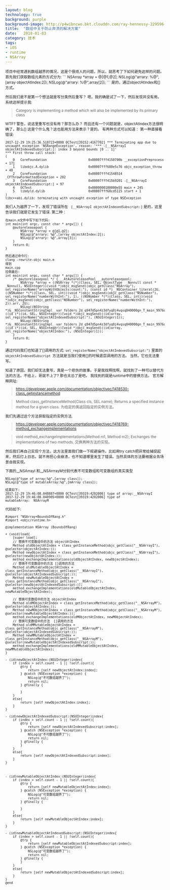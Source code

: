 ```yaml
---
layout: blog
technology: true 
background: purple
background-image: http://p4wibncwo.bkt.clouddn.com/ray-hennessy-229596-unsplash.jpg
title:  "数组中关于防止奔溃的解决方案"
date:   2018-01-03
category: 技术
tags:
- iOS
- runtime
- NSArray
---
```


<small>
项目中经常遇到数组越界的情况，这是个很烦人的问题，所以，就思考了下如何避免这样的问题。
首先我们获取数组元素的方式分为:
```
NSArray *array = @[@1,@2];
NSLog(@"arrary: %@",[array objectAtIndex:2]);
NSLog(@"arrary: %@",array[2]);
```
是的，通过objectAtIndex和[] 方式。

然后我们是不是第一个想法就是写分类然后重写？
嗯，我的确是试了一下，然后发现并没有用，系统这样提示我:
> Category is implementing a method which will also be implemented by its primary class

WTF? 警告，说这里重写也没有用？那怎么办？
而且还有一个问题就是，objectAtIndex方法很明确了，那么[] 这是个什么鬼？这也能用方法来表示？是的。
有两种方式可以知道：
第一种直接看错误:
```
2017-12-29 19:25:36.510723+0800 OCTest[39152:4167702] *** Terminating app due to uncaught exception 'NSRangeException', reason: '*** -[__NSArrayI objectAtIndexedSubscript:]: index 3 beyond bounds [0 .. 1]'
*** First throw call stack:
(
	0   CoreFoundation                      0x00007fff4150700b __exceptionPreprocess + 171
	1   libobjc.A.dylib                     0x00007fff680e5c76 objc_exception_throw + 48
	2   CoreFoundation                      0x00007fff41548514 _CFThrowFormattedException + 202
	3   CoreFoundation                      0x00007fff415b9201 -[__NSArrayI objectAtIndexedSubscript:] + 97
	4   OCTest                              0x0000000100000e55 main + 245
	5   libdyld.dylib                       0x00007fff68cd5115 start + 1
)
libc++abi.dylib: terminating with uncaught exception of type NSException
```

我们人为越界了一下，发现了错误所在
` [__NSArrayI objectAtIndexedSubscript:]`
是的，这里告诉我们就是它发生了错误.
第二种：
```
在main.m文件中写下如下代码:
int main(int argc, const char * argv[]) {
    @autoreleasepool {
        NSArray *array = @[@1,@2];
        NSLog(@"arrary: %@",[array objectAtIndex:2]);
        NSLog(@"arrary: %@",array[3]);
    }
    return 0;
}

然后通过命令行:
clang -rewrite-objc main.m
得到
main.cpp
拉倒最后:
int main(int argc, const char * argv[]) {
    /* @autoreleasepool */ { __AtAutoreleasePool __autoreleasepool; 
        NSArray *array = ((NSArray *(*)(Class, SEL, ObjectType  _Nonnull const * _Nonnull, NSUInteger))(void *)objc_msgSend)(objc_getClass("NSArray"), sel_registerName("arrayWithObjects:count:"), (const id *)__NSContainer_literal(2U, ((NSNumber *(*)(Class, SEL, int))(void *)objc_msgSend)(objc_getClass("NSNumber"), sel_registerName("numberWithInt:"), 1), ((NSNumber *(*)(Class, SEL, int))(void *)objc_msgSend)(objc_getClass("NSNumber"), sel_registerName("numberWithInt:"), 2)).arr, 2U);
        NSLog((NSString *)&__NSConstantStringImpl__var_folders_2d_q947d5pn4z3dfyq0j4vqsq840000gn_T_main_9976d7_mi_0,((id (*)(id, SEL, NSUInteger))(void *)objc_msgSend)((id)array, sel_registerName("objectAtIndexedSubscript:"), (NSUInteger)1));
        NSLog((NSString *)&__NSConstantStringImpl__var_folders_2d_q947d5pn4z3dfyq0j4vqsq840000gn_T_main_9976d7_mi_1,((id (*)(id, SEL, NSUInteger))(void *)objc_msgSend)((id)array, sel_registerName("objectAtIndex:"), (NSUInteger)1));
    }
    return 0;
}
```

通过代码我们也知道了[]调用的方式:
`sel_registerName("objectAtIndexedSubscript:")`
里面的`objectAtIndexedSubscript `方法就是当我们使用[]的时候底层调用的方法。
当然，它也无法重写。

知道了原因，我们却无法重写，真是一个悲伤的故事。于是我找啊找啊，就找到了一种可以替代方法的方法。不给上，哥就不上了? 那也太怂了是吧。
我找到的就是runtime中的替换方法。
官方解释网址:
>https://developer.apple.com/documentation/objectivec/1418530-class_getinstancemethod

>Method class_getInstanceMethod(Class cls, SEL name);
Returns a specified instance method for a given class.
为给定的类返回指定的实例方法。

我们先通过这个方法获取指定的实例方法.

>https://developer.apple.com/documentation/objectivec/1418769-method_exchangeimplementations

>void method_exchangeImplementations(Method m1, Method m2);
Exchanges the implementations of two methods.
交换两种方法的实现。

然后我们再自己实现个方法，这方法里面我们做一下规避操作。比如用try catch把异常给捕捉起来，然后打上日志。就不用担心会崩溃，也不知道哪里发生了错误。当然具体的方法要根据业务场景自我实现。

下面的__NSArrayI 和__NSArrrayM分别代表不可变数组和可变数组的真实类型
```
NSLog(@"type of array:%@",[array class]);
NSLog(@"type of mutableArray:%@",[mArray class]);

结果如下:
2017-12-29 19:46:08.048887+0800 OCTest[39319:4202006] type of array:__NSArrayI
2017-12-29 19:46:08.048905+0800 OCTest[39319:4202006] type of mutableArray:__NSArrayM
```


代码如下:
```
#import "NSArray+BoundsOfRang.h"
#import <objc/runtime.h>

@implementation NSArray (BoundsOfRang)

+ (void)load{
    [super load];
    // 替换不可变数组中的方法 objectAtIndex
    Method oldObjectAtIndex = class_getInstanceMethod(objc_getClass("__NSArrayI"), @selector(objectAtIndex:));
    Method newObjectAtIndex = class_getInstanceMethod(objc_getClass("__NSArrayI"), @selector(newObjectAtIndex:));
    method_exchangeImplementations(oldObjectAtIndex, newObjectAtIndex);
    // 替换不可变数组中的方法 []调用的方法
    Method oldMutableObjectAtIndex = class_getInstanceMethod(objc_getClass("__NSArrayI"), @selector(objectAtIndexedSubscript:));
    Method newMutableObjectAtIndex =  class_getInstanceMethod(objc_getClass("__NSArrayI"), @selector(newObjectAtIndexedSubscript:));
    method_exchangeImplementations(oldMutableObjectAtIndex, newMutableObjectAtIndex);
    
    // 替换可变数组中的方法 objectAtIndex
    Method oldMObjectAtIndex = class_getInstanceMethod(objc_getClass("__NSArrayM"), @selector(objectAtIndex:));
    Method newMObjectAtIndex = class_getInstanceMethod(objc_getClass("__NSArrayM"), @selector(newMutableObjectAtIndex:));
    method_exchangeImplementations(oldMObjectAtIndex, newMObjectAtIndex);
    // 替换可变数组中的方法  []调用的方法
    Method oldMMutableObjectAtIndex = class_getInstanceMethod(objc_getClass("__NSArrayM"), @selector(objectAtIndexedSubscript:));
    Method newMMutableObjectAtIndex =  class_getInstanceMethod(objc_getClass("__NSArrayM"), @selector(newMutableObjectAtIndexedSubscript:));
    method_exchangeImplementations(oldMMutableObjectAtIndex, newMMutableObjectAtIndex);
}

- (id)newObjectAtIndex:(NSUInteger)index{
    if (index > self.count - 1 || !self.count){
        @try {
            return [self newObjectAtIndex:index];
        } @catch (NSException *exception) {
            NSLog(@"不可数组越界了");
            return nil;
        } @finally {

        }
    }
    else{
        return [self newObjectAtIndex:index];
    }
}

- (id)newObjectAtIndexedSubscript:(NSUInteger)index{
    if (index > self.count - 1 || !self.count){
        @try {
            return [self newObjectAtIndexedSubscript:index];
        } @catch (NSException *exception) {
            NSLog(@"不可数组越界了");
            return nil;
        } @finally {
        }
    }
    else{
        return [self newObjectAtIndexedSubscript:index];
    }
}



- (id)newMutableObjectAtIndex:(NSUInteger)index{
    if (index > self.count - 1 || !self.count){
        @try {
            return [self newMutableObjectAtIndex:index];
        } @catch (NSException *exception) {
            NSLog(@"可变数组越界了");
            return nil;
        } @finally {
            
        }
    }
    else{
        return [self newMutableObjectAtIndex:index];
    }
}

- (id)newMutableObjectAtIndexedSubscript:(NSUInteger)index{
    if (index > self.count - 1 || !self.count){
        @try {
            return [self newMutableObjectAtIndexedSubscript:index];
        } @catch (NSException *exception) {
            NSLog(@"可变数组越界了");
            return nil;
        } @finally {
        }
    }
    else{
        return [self newMutableObjectAtIndexedSubscript:index];
    }
}
@end
```
</small>


